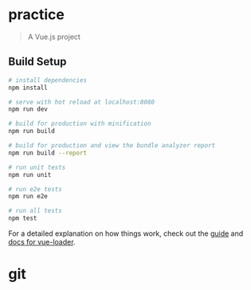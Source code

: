 # practice

> A Vue.js project

## Build Setup

``` bash
# install dependencies
npm install

# serve with hot reload at localhost:8080
npm run dev

# build for production with minification
npm run build

# build for production and view the bundle analyzer report
npm run build --report

# run unit tests
npm run unit

# run e2e tests
npm run e2e

# run all tests
npm test
```

For a detailed explanation on how things work, check out the [guide](http://vuejs-templates.github.io/webpack/) and [docs for vue-loader](http://vuejs.github.io/vue-loader).

# git 
<!-- 
克隆到本地
git clone https://github.com/flyricer/practice.git 或者 git clone git://github.com/flyricer/practice.git
git checkout -b dev origin/dev 创建远程origin的dev分支到本地
git branch --set-upstream-to=origin/dev dev 指定本地dev分支与远程origin/dev分支的链接
git add . 提交到暂存区
git commit -m "提交信息" 将暂存区内容提交到当前分支

默认单仓库
git push origin <branch name,eg: master || dev >

多仓库
git remote add gitee https://gitee.com/flyricer/firstPractice.git
git push gitee master
git remote add github https://github.com/flyricer/practice.git
git push github master

git init 初始化仓库
git remote -v 查看仓库信息
git status 查看仓库状态
git log 查看历史记录
git reset --hard <name> 回退到历史版本
git reflog 查看回退操作的历史记录

git stash 把当前工作现场“储藏”起来，等以后恢复现场后继续工作
git branch -D <name> 删除未合并的分支
创建+切换分支：git checkout -b <name>
合并某分支到当前分支：git merge <name>
删除分支：git branch -d <name>
  
-->